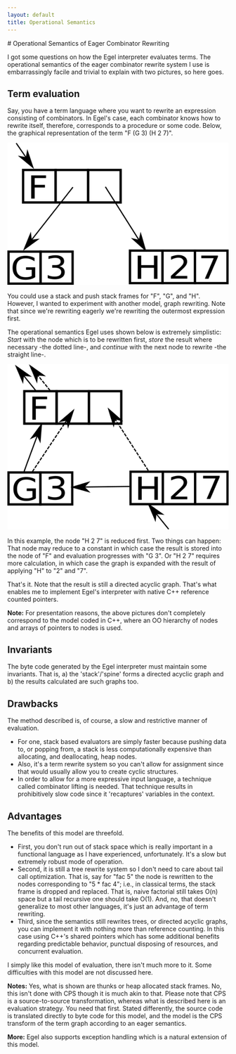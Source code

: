 ```yaml
---
layout: default
title: Operational Semantics
---
```

<html markdown="1">
<head>
<link rel="stylesheet" href="css/main.css">
</head>
<body markdown="1">
# Operational Semantics of Eager Combinator Rewriting

I got some questions on how the Egel interpreter evaluates terms. The operational semantics of the eager combinator rewrite system I use is embarrassingly facile and trivial to explain with two pictures, so here goes.

## Term evaluation
Say, you have a term language where you want to rewrite an expression consisting of combinators. In Egel's case, each 
combinator knows how to rewrite itself, therefore, corresponds to a procedure or some code. Below, the graphical
representation of the term "F (G 3) (H 2 7)".

![A term](tree1.png)

You could use a stack and push stack frames for "F", "G", and "H". However, I wanted to experiment with another model, graph 
rewriting. 
Note that since we're rewriting eagerly we're rewriting the outermost expression first.

The operational semantics Egel uses shown below is extremely simplistic: *Start* with the node which is to be rewritten first,
*store* the result where necessary -the dotted line-, and *continue* with the next node to rewrite -the straight line-.

![Term traversal](tree2.png)

In this example, the node "H 2 7" is reduced first. Two things can happen: That node may reduce to a constant 
in which case the result is stored into the node of "F" and evaluation progresses with "G 3". Or "H 2 7" requires more
calculation, in which case the graph is expanded with the result of applying "H" to "2" and "7".

That's it. Note that the result is still a directed acyclic graph. That's what enables me to implement Egel's interpreter with native C++ reference counted pointers.

**Note:** For presentation reasons, the above pictures don't completely correspond to the model coded in C++, where an OO
hierarchy of nodes and arrays of pointers to nodes is used.

## Invariants

The byte code generated by the Egel interpreter must maintain some invariants. That is, 
a) the 'stack'/'spine' forms a directed acyclic graph and b) the results calculated are such graphs too.

## Drawbacks

The method described is, of course, a slow and restrictive manner of evaluation.
+ For one, stack based evaluators are simply faster because pushing data to, or popping from, a stack is less 
  computationally expensive than allocating, and deallocating, heap nodes.
+ Also, it's a term rewrite system so you can't allow for assignment since that would usually allow you to 
  create cyclic structures.
+ In order to allow for a more expressive input language, a technique called combinator lifting is needed. That
  technique results in prohibitively slow code since it 'recaptures' variables in the context.

## Advantages

The benefits of this model are threefold.

+ First, you don't run out of stack space which is really important in a functional language as I have experienced, 
  unfortunately. It's a slow but extremely robust mode of operation.
+ Second, it is still a tree rewrite system so I don't need to care about tail call optimization. That is, say for "fac 5"
  the node is rewritten to the nodes corresponding to "5 * fac 4"; i.e., in classical terms, the stack frame is dropped and
  replaced. That is, naive factorial still takes O(n) space but a tail recursive one should take O(1).
  And, no, that doesn't generalize to most other languages, it's just an advantage of term rewriting.
+ Third, since the semantics still rewrites trees, or directed acyclic graphs, you can implement it with nothing more than
  reference counting. In this case using C++'s shared pointers which has some additional benefits regarding predictable
  behavior, punctual disposing of resources, and concurrent evaluation.

I simply like this model of evaluation, there isn't much more to it. Some difficulties with 
this model are not discussed here.

**Notes:** Yes, what is shown are thunks or heap allocated stack frames. No, this isn't done with CPS though it is much akin to that. Please note that CPS is a source-to-source transformation, whereas what is described here is an evaluation strategy. You need that first. Stated differently, the source code is translated directly to byte code for this model, and the model is the
CPS transform of the term graph according to an eager semantics.

**More:** Egel also supports exception handling which is a natural extension of this model. 
</body>
</html>
